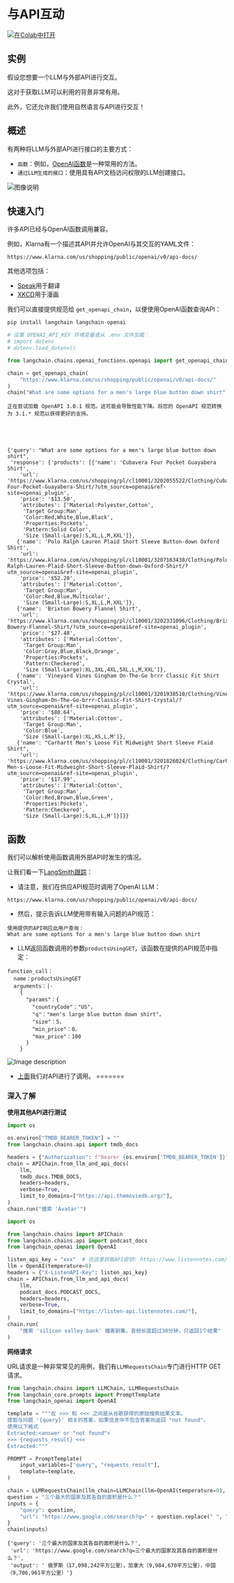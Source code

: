 # 与API互动

[![在Colab中打开](https://colab.research.google.com/assets/colab-badge.svg)](https://colab.research.google.com/github/langchain-ai/langchain/blob/master/docs/docs/use_cases/apis.ipynb)

## 实例

假设您想要一个LLM与外部API进行交互。

这对于获取LLM可以利用的背景非常有用。

此外，它还允许我们使用自然语言与API进行交互！

## 概述

有两种将LLM与外部API进行接口的主要方式：

* `函数`：例如，[OpenAI函数](https://platform.openai.com/docs/guides/gpt/function-calling)是一种常用的方法。
* `通过LLM生成的接口`：使用具有API文档访问权限的LLM创建接口。

![图像说明](/img/api_use_case.png)

## 快速入门

许多API已经与OpenAI函数调用兼容。

例如，Klarna有一个描述其API并允许OpenAI与其交互的YAML文件：

```
https://www.klarna.com/us/shopping/public/openai/v0/api-docs/
```

其他选项包括：

* [Speak](https://api.speak.com/openapi.yaml)用于翻译
* [XKCD](https://gist.githubusercontent.com/roaldnefs/053e505b2b7a807290908fe9aa3e1f00/raw/0a212622ebfef501163f91e23803552411ed00e4/openapi.yaml)用于漫画

我们可以直接提供规范给 `get_openapi_chain`，以便使用OpenAI函数查询API：


```python
pip install langchain langchain-openai 

# 设置 OPENAI_API_KEY 环境变量或从 .env 文件加载：
# import dotenv
# dotenv.load_dotenv()
```


```python
from langchain.chains.openai_functions.openapi import get_openapi_chain

chain = get_openapi_chain(
    "https://www.klarna.com/us/shopping/public/openai/v0/api-docs/"
)
chain("What are some options for a men's large blue button down shirt")
```

    正在尝试加载 OpenAPI 3.0.1 规范。这可能会导致性能下降。将您的 OpenAPI 规范转换为 3.1.* 规范以获得更好的支持。
    




    {'query': "What are some options for a men's large blue button down shirt",
     'response': {'products': [{'name': 'Cubavera Four Pocket Guayabera Shirt',
        'url': 'https://www.klarna.com/us/shopping/pl/cl10001/3202055522/Clothing/Cubavera-Four-Pocket-Guayabera-Shirt/?utm_source=openai&ref-site=openai_plugin',
        'price': '$13.50',
        'attributes': ['Material:Polyester,Cotton',
         'Target Group:Man',
         'Color:Red,White,Blue,Black',
         'Properties:Pockets',
         'Pattern:Solid Color',
         'Size (Small-Large):S,XL,L,M,XXL']},
       {'name': 'Polo Ralph Lauren Plaid Short Sleeve Button-down Oxford Shirt',
        'url': 'https://www.klarna.com/us/shopping/pl/cl10001/3207163438/Clothing/Polo-Ralph-Lauren-Plaid-Short-Sleeve-Button-down-Oxford-Shirt/?utm_source=openai&ref-site=openai_plugin',
        'price': '$52.20',
        'attributes': ['Material:Cotton',
         'Target Group:Man',
         'Color:Red,Blue,Multicolor',
         'Size (Small-Large):S,XL,L,M,XXL']},
       {'name': 'Brixton Bowery Flannel Shirt',
        'url': 'https://www.klarna.com/us/shopping/pl/cl10001/3202331096/Clothing/Brixton-Bowery-Flannel-Shirt/?utm_source=openai&ref-site=openai_plugin',
        'price': '$27.48',
        'attributes': ['Material:Cotton',
         'Target Group:Man',
         'Color:Gray,Blue,Black,Orange',
         'Properties:Pockets',
         'Pattern:Checkered',
         'Size (Small-Large):XL,3XL,4XL,5XL,L,M,XXL']},
       {'name': 'Vineyard Vines Gingham On-The-Go brrr Classic Fit Shirt Crystal',
        'url': 'https://www.klarna.com/us/shopping/pl/cl10001/3201938510/Clothing/Vineyard-Vines-Gingham-On-The-Go-brrr-Classic-Fit-Shirt-Crystal/?utm_source=openai&ref-site=openai_plugin',
        'price': '$80.64',
        'attributes': ['Material:Cotton',
         'Target Group:Man',
         'Color:Blue',
         'Size (Small-Large):XL,XS,L,M']},
       {'name': "Carhartt Men's Loose Fit Midweight Short Sleeve Plaid Shirt",
        'url': 'https://www.klarna.com/us/shopping/pl/cl10001/3201826024/Clothing/Carhartt-Men-s-Loose-Fit-Midweight-Short-Sleeve-Plaid-Shirt/?utm_source=openai&ref-site=openai_plugin',
        'price': '$17.99',
        'attributes': ['Material:Cotton',
         'Target Group:Man',
         'Color:Red,Brown,Blue,Green',
         'Properties:Pockets',
         'Pattern:Checkered',
         'Size (Small-Large):S,XL,L,M']}]}}



## 函数

我们可以解析使用函数调用外部API时发生的情况。

让我们看一下[LangSmith跟踪](https://smith.langchain.com/public/76a58b85-193f-4eb7-ba40-747f0d5dd56e/r)：

* 请注意，我们在供应API规范时调用了OpenAI LLM：

```
https://www.klarna.com/us/shopping/public/openai/v0/api-docs/
```

* 然后，提示告诉LLM使用带有输入问题的API规范：

```
使用提供的API响应此用户查询：
What are some options for a men's large blue button down shirt
```

* LLM返回函数调用的参数`productsUsingGET`，该函数在提供的API规范中指定：

```
function_call：
  name：productsUsingGET
  arguments：|-
    {
      "params"：{
        "countryCode"："US"，
        "q"："men's large blue button down shirt"，
        "size"：5，
        "min_price"：0，
        "max_price"：100
      }
    }
 ```

![Image description](/img/api_function_call.png)

* [上面](https://github.com/langchain-ai/langchain/blob/7fc07ba5df99b9fa8bef837b0fafa220bc5c932c/libs/langchain/langchain/chains/openai_functions/openapi.py#L215)我们对API进行了调用。 
=======
### 深入了解

**使用其他API进行测试**


```python
import os

os.environ["TMDB_BEARER_TOKEN"] = ""
from langchain.chains.api import tmdb_docs

headers = {"Authorization": f"Bearer {os.environ['TMDB_BEARER_TOKEN']}"}
chain = APIChain.from_llm_and_api_docs(
    llm,
    tmdb_docs.TMDB_DOCS,
    headers=headers,
    verbose=True,
    limit_to_domains=["https://api.themoviedb.org/"],
)
chain.run("搜索 'Avatar'")
```


```python
import os

from langchain.chains import APIChain
from langchain.chains.api import podcast_docs
from langchain_openai import OpenAI

listen_api_key = "xxx"  # 在这里获取API密钥: https://www.listennotes.com/api/pricing/
llm = OpenAI(temperature=0)
headers = {"X-ListenAPI-Key": listen_api_key}
chain = APIChain.from_llm_and_api_docs(
    llm,
    podcast_docs.PODCAST_DOCS,
    headers=headers,
    verbose=True,
    limit_to_domains=["https://listen-api.listennotes.com/"],
)
chain.run(
    "搜索 'silicon valley bank' 播客剧集，音频长度超过30分钟，只返回1个结果"
)
```

**网络请求**

URL请求是一种非常常见的用例，我们有`LLMRequestsChain`专门进行HTTP GET请求。


```python
from langchain.chains import LLMChain, LLMRequestsChain
from langchain_core.prompts import PromptTemplate
from langchain_openai import OpenAI
```


```python
template = """在 >>> 和 <<< 之间是从谷歌获得的原始搜索结果文本。
提取与问题 '{query}' 相关的答案，如果信息中不包含答案则返回 "not found"。
使用以下格式
Extracted:<answer or "not found">
>>> {requests_result} <<<
Extracted:"""

PROMPT = PromptTemplate(
    input_variables=["query", "requests_result"],
    template=template,
)
```


```python
chain = LLMRequestsChain(llm_chain=LLMChain(llm=OpenAI(temperature=0), prompt=PROMPT))
question = "三个最大的国家及其各自的面积是什么？"
inputs = {
    "query": question,
    "url": "https://www.google.com/search?q=" + question.replace(" ", "+"),
}
chain(inputs)
```




    {'query': '三个最大的国家及其各自的面积是什么？',
     'url': 'https://www.google.com/search?q=三个最大的国家及其各自的面积是什么？',
     'output': ' 俄罗斯（17,098,242平方公里），加拿大（9,984,670平方公里），中国（9,706,961平方公里）'}


